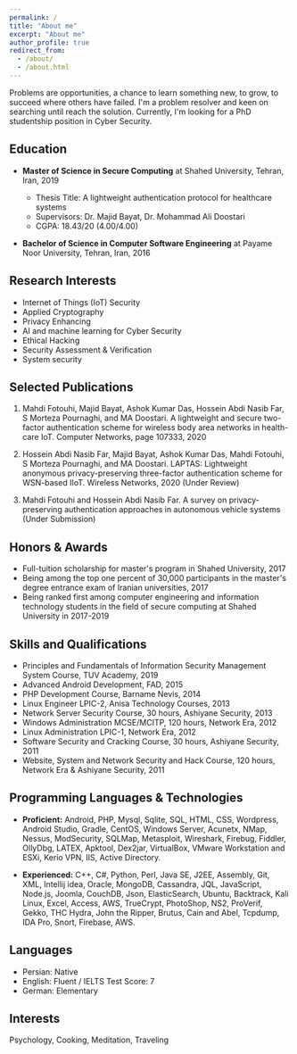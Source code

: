 ```yaml
---
permalink: /
title: "About me"
excerpt: "About me"
author_profile: true
redirect_from: 
  - /about/
  - /about.html
---
```


Problems are opportunities, a chance to learn something new, to grow, to succeed where others have failed. 
I'm a problem resolver and keen on searching until reach the solution. 
Currently, I'm looking for a PhD studentship position in Cyber Security.

Education
------
* **Master of Science in Secure Computing** at Shahed University, Tehran, Iran, 2019
    * Thesis Title: A lightweight authentication protocol for healthcare systems
    * Supervisors: Dr. Majid Bayat, Dr. Mohammad Ali Doostari
	* CGPA: 18.43/20 (4.00/4.00)

* **Bachelor of Science in Computer Software Engineering** at Payame Noor University, Tehran, Iran, 2016

Research Interests
------
* Internet of Things (IoT) Security
* Applied Cryptography
* Privacy Enhancing
* AI and machine learning for Cyber Security
* Ethical Hacking
* Security Assessment & Verification
* System security

Selected Publications
------
1. Mahdi Fotouhi, Majid Bayat, Ashok Kumar Das, Hossein Abdi Nasib Far, S Morteza Pournaghi, and MA Doostari. A lightweight and secure two-factor authentication scheme for wireless body area networks in health-care IoT. Computer Networks, page 107333, 2020

2. Hossein Abdi Nasib Far, Majid Bayat, Ashok Kumar Das, Mahdi Fotouhi, S Morteza Pournaghi, and MA Doostari. LAPTAS: Lightweight anonymous privacy-preserving
three-factor authentication scheme for WSN-based IIoT. Wireless Networks, 2020 (Under Review)

3. Mahdi Fotouhi and Hossein Abdi Nasib Far. A survey on privacy-preserving authentication approaches in autonomous vehicle systems (Under Submission)

Honors & Awards
------
* Full-tuition scholarship for master's program in Shahed University, 2017
* Being among the top one percent of 30,000 participants in the master's degree entrance exam of Iranian universities, 2017
* Being ranked first among computer engineering and information technology students in the field of secure computing at Shahed University in 2017-2019

Skills and Qualifications
------
* Principles and Fundamentals of Information Security Management System Course, TUV Academy, 2019
* Advanced Android Development, FAD, 2015
* PHP Development Course, Barname Nevis, 2014
* Linux Engineer LPIC-2, Anisa Technology Courses, 2013
* Network Server Security Course, 30 hours, Ashiyane Security, 2013
* Windows Administration MCSE/MCITP, 120 hours, Network Era, 2012
* Linux Administration LPIC-1, Network Era, 2012
* Software Security and Cracking Course, 30 hours, Ashiyane Security, 2011
* Website, System and Network Security and Hack Course, 120 hours, Network Era & Ashiyane Security, 2011

Programming Languages & Technologies
------
* **Proficient:** 
Android, PHP, Mysql, Sqlite, SQL, HTML, CSS, Wordpress, Android Studio, Gradle, CentOS, Windows Server, Acunetx, NMap, Nessus, ModSecurity, SQLMap, Metasploit, Wireshark, Firebug, Fiddler, OllyDbg, LATEX, Apktool, Dex2jar, VirtualBox, VMware Workstation and ESXi, Kerio VPN, IIS, Active Directory.

* **Experienced:** 
 C++, C#, Python, Perl, Java SE, J2EE, Assembly, Git, XML, Intellij idea, Oracle, MongoDB, Cassandra, JQL, JavaScript, Node.js, Joomla, CouchDB, Json, ElasticSearch, Ubuntu, Backtrack, Kali Linux, Excel, Access, AWS, TrueCrypt, PhotoShop, NS2, ProVerif, Gekko, THC Hydra, John the Ripper, Brutus, Cain and Abel, Tcpdump, IDA Pro, Snort, Firebase, AWS.

Languages
------
* Persian: Native
* English: Fluent / IELTS Test Score: 7
* German: Elementary 

Interests
------
Psychology, Cooking, Meditation, Traveling


